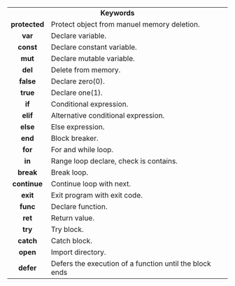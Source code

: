 <table>
  <tr>
    <td colspan="2" align="center"><b>Keywords</b></td>
  </tr>
  <tr>
    <td align="center"><b>protected</b></td>
    <td>Protect object from manuel memory deletion.</td>
  </tr>
  <tr>
    <td align="center"><b>var</b></td>
    <td>Declare variable.</td>
  </tr>
  <tr>
    <td align="center"><b>const</b></td>
    <td>Declare constant variable.</td>
  </tr>
  <tr>
    <td align="center"><b>mut</b></td>
    <td>Declare mutable variable.</td>
  </tr>
  <tr>
    <td align="center"><b>del</b></td>
    <td>Delete from memory.</td>
  </tr>
  <tr>
    <td align="center"><b>false</b></td>
    <td>Declare zero(0).</td>
  </tr>
  <tr>
    <td align="center"><b>true</b></td>
    <td>Declare one(1).</td>
  </tr>
  <tr>
    <td align="center"><b>if</b></td>
    <td>Conditional expression.</td>
  </tr>
  <tr>
    <td align="center"><b>elif</b></td>
    <td>Alternative conditional expression.</td>
  </tr>
  <tr>
    <td align="center"><b>else</b></td>
    <td>Else expression.</td>
  </tr>
  <tr>
    <td align="center"><b>end</b></td>
    <td>Block breaker.</td>
  </tr>
  <tr>
    <td align="center"><b>for</b></td>
    <td>For and while loop.</td>
  </tr>
  <tr>
    <td align="center"><b>in</b></td>
    <td>Range loop declare, check is contains.</td>
  </tr>
  <tr>
    <td align="center"><b>break</b></td>
    <td>Break loop.</td>
  </tr>
  <tr>
    <td align="center"><b>continue</b></td>
    <td>Continue loop with next.</td>
  </tr>
  <tr>
    <td align="center"><b>exit</b></td>
    <td>Exit program with exit code.</td>
  </tr>
  <tr>
    <td align="center"><b>func</b></td>
    <td>Declare function.</td>
  </tr>
  <tr>
    <td align="center"><b>ret</b></td>
    <td>Return value.</td>
  </tr>
  <tr>
    <td align="center"><b>try</b></td>
    <td>Try block.</td>
  </tr>
  <tr>
    <td align="center"><b>catch</b></td>
    <td>Catch block.</td>
  </tr>
  <tr>
    <td align="center"><b>open</b></td>
    <td>Import directory.</td>
  </tr>
  <tr>
    <td align="center"><b>defer</b></td>
    <td>Defers the execution of a function until the block ends</td>
  </tr>
</table>
